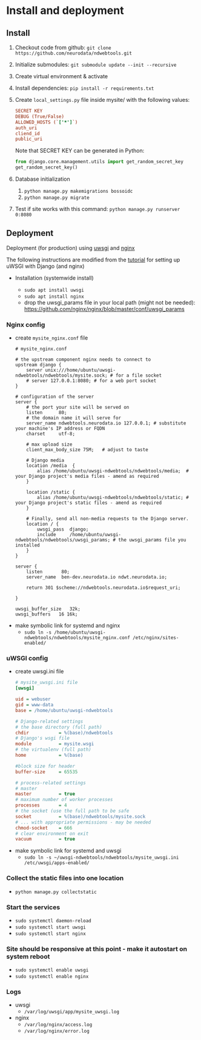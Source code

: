 # Install and deployment

## Install

1. Checkout code from github: `git clone https://github.com/neurodata/ndwebtools.git`
1. Initialize submodules: `git submodule update --init --recursive`
1. Create virtual environment & activate
1. Install dependencies: `pip install -r requirements.txt`
1. Create `local_settings.py` file inside mysite/ with the following values:
    ```ini
    SECRET KEY
    DEBUG (True/False)
    ALLOWED_HOSTS (`['*']`)
    auth_uri
    cliend_id
    public_uri
    ```
    
    Note that SECRET KEY can be generated in Python:
    
    ```python
    from django.core.management.utils import get_random_secret_key
    get_random_secret_key()
    ```
    
1. Database initialization
    1. `python manage.py makemigrations bossoidc`
    1. `python manage.py migrate`
1. Test if site works with this command: `python manage.py runserver 0:8080`

## Deployment

Deployment (for production) using [uwsgi](https://uwsgi-docs.readthedocs.io/en/latest/) and [nginx](https://www.nginx.com/)

The following instructions are modified from the [tutorial](https://uwsgi-docs.readthedocs.io/en/latest/tutorials/Django_and_nginx.html) for setting up uWSGI with Django (and nginx)

- Installation (systemwide install)

    - `sudo apt install uwsgi`
    - `sudo apt install nginx`
    - drop the uwsgi_params file in your local path (might not be needed): https://github.com/nginx/nginx/blob/master/conf/uwsgi_params

### Nginx config

- create `mysite_nginx.conf` file
    ```apacheconf
    # mysite_nginx.conf

    # the upstream component nginx needs to connect to
    upstream django {
        server unix:///home/ubuntu/uwsgi-ndwebtools/ndwebtools/mysite.sock; # for a file socket
        # server 127.0.0.1:8080; # for a web port socket
    }

    # configuration of the server
    server {
        # the port your site will be served on
        listen      80;
        # the domain name it will serve for
        server_name ndwebtools.neurodata.io 127.0.0.1; # substitute your machine's IP address or FQDN
        charset     utf-8;

        # max upload size
        client_max_body_size 75M;   # adjust to taste

        # Django media
        location /media  {
            alias /home/ubuntu/uwsgi-ndwebtools/ndwebtools/media;  # your Django project's media files - amend as required
        }

        location /static {
            alias /home/ubuntu/uwsgi-ndwebtools/ndwebtools/static; # your Django project's static files - amend as required
        }

        # Finally, send all non-media requests to the Django server.
        location / {
            uwsgi_pass  django;
            include     /home/ubuntu/uwsgi-ndwebtools/ndwebtools/uwsgi_params; # the uwsgi_params file you installed
        }
    }

    server {
        listen       80;
        server_name  ben-dev.neurodata.io ndwt.neurodata.io;

        return 301 $scheme://ndwebtools.neurodata.io$request_uri;

    }

    uwsgi_buffer_size   32k;
    uwsgi_buffers   16 16k;
    ```
- make symbolic link for systemd and nginx
    - `sudo ln -s /home/ubuntu/uwsgi-ndwebtools/ndwebtools/mysite_nginx.conf /etc/nginx/sites-enabled/`

### uWSGI config
- create uwsgi.ini file
    ```ini
    # mysite_uwsgi.ini file
    [uwsgi]

    uid = webuser
    gid = www-data
    base = /home/ubuntu/uwsgi-ndwebtools

    # Django-related settings
    # the base directory (full path)
    chdir           = %(base)/ndwebtools
    # Django's wsgi file
    module          = mysite.wsgi
    # the virtualenv (full path)
    home            = %(base)

    #block size for header
    buffer-size     = 65535

    # process-related settings
    # master
    master          = true
    # maximum number of worker processes
    processes       = 4
    # the socket (use the full path to be safe
    socket          = %(base)/ndwebtools/mysite.sock
    # ... with appropriate permissions - may be needed
    chmod-socket    = 666
    # clear environment on exit
    vacuum          = true
    ```
- make symbolic link for systemd and uwsgi
    - `sudo ln -s ~/uwsgi-ndwebtools/ndwebtools/mysite_uwsgi.ini /etc/uwsgi/apps-enabled/`

### Collect the static files into one location
- `python manage.py collectstatic`

### Start the services
- `sudo systemctl daemon-reload`
- `sudo systemctl start uwsgi`
- `sudo systemctl start nginx`

### Site should be responsive at this point - make it autostart on system reboot
- `sudo systemctl enable uwsgi`
- `sudo systemctl enable nginx`

### Logs
- uwsgi
    - `/var/log/uwsgi/app/mysite_uwsgi.log`
- nginx
    - `/var/log/nginx/access.log`
    - `/var/log/nginx/error.log`